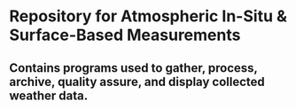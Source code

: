 # Repository for Atmospheric In-Situ & Surface-Based Measurements
## Contains programs used to gather, process, archive, quality assure, and display collected weather data.
